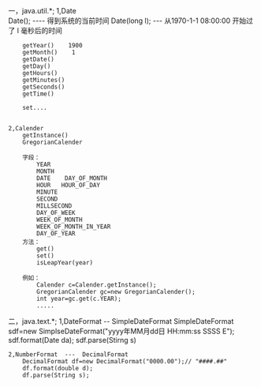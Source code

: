 ﻿一，java.util.*;
	1,Date  
		Date();   ----   得到系统的当前时间
		Date(long l);  --- 从1970-1-1 08:00:00 开始过了 l 毫秒后的时间

		getYear()    1900
		getMonth()    1
		getDate()
		getDay()
		getHours()
		getMinutes()
		getSeconds()
		getTime()

		set....


	2,Calender
		getInstance()
		GregorianCalender

		字段：
			YEAR
			MONTH
			DATE    DAY_OF_MONTH
			HOUR   HOUR_OF_DAY
			MINUTE
			SECOND
			MILLSECOND
			DAY_OF_WEEK
			WEEK_OF_MONTH
			WEEK_OF_MONTH_IN_YEAR
			DAY_OF_YEAR
		方法：
			get()
			set()
			isLeapYear(year)

		例如：
			Calender c=Calender.getInstance();
			GregorianCalender gc=new GregorianCalender();
			int year=gc.get(c.YEAR);
			.....

二，java.text.*;
	1,DateFormat    --   SimpleDateFormat
		SimpleDateFormat sdf=new SimplseDateFormat("yyyy年MM月dd日 HH:mm:ss SSSS  E");
		sdf.format(Date da);
		sdf.parse(Stirng s)

	2,NumberFormat  ---  DecimalFormat
		DecimalFormat df=new DecimalFormat("0000.00");// "####.##"
		df.format(double d);
		df.parse(String s);




